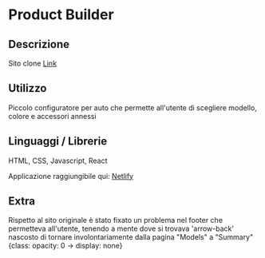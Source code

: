#  Product Builder

## Descrizione

Sito clone <a href='https://codyhouse.co/demo/product-builder/index.html'>Link</a>

## Utilizzo
 
Piccolo configuratore per auto che permette all'utente di scegliere modello, colore e accessori annessi 

## Linguaggi / Librerie

HTML, CSS, Javascript, React

Applicazione raggiungibile qui:  <a href="https://glittery-salamander-bdf699.netlify.app/">Netlify</a>

## Extra

Rispetto al sito originale è stato fixato un problema nel footer che permetteva all'utente, tenendo a mente dove si trovava 'arrow-back' nascosto di tornare involontariamente dalla pagina "Models" a "Summary" {class: opacity: 0 -> display: none}